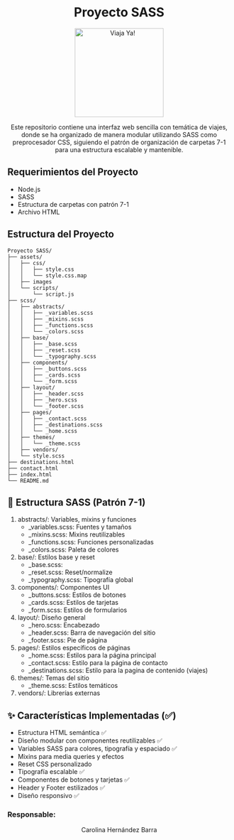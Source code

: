 <h1 align=center> Proyecto SASS </h1>
<p align=center><image src="assets/images/travel.png" alt= "Viaja Ya!" width="200px" height="auto"></p>
<p align=center>Este repositorio contiene una interfaz web sencilla con temática de viajes, donde se ha organizado de manera modular utilizando SASS como preprocesador CSS, siguiendo el patrón de organización de carpetas 7-1 para una estructura escalable y mantenible.</p>

## Requerimientos del Proyecto
- Node.js
- SASS 
- Estructura de carpetas con patrón 7-1
- Archivo HTML

## Estructura del Proyecto
```
Proyecto SASS/
├── assets/
│   ├── css/
│   │   ├── style.css
│   │   └── style.css.map
│   ├── images
│   └── scripts/
│       └── script.js
├── scss/
│   ├── abstracts/
│   │   ├── _variables.scss
│   │   ├── _mixins.scss
│   │   ├── _functions.scss
│   │   └── _colors.scss
│   ├── base/
│   │   ├── _base.scss
│   │   ├── _reset.scss
│   │   └── _typography.scss
│   ├── components/
│   │   ├── _buttons.scss
│   │   ├── _cards.scss
│   │   └── _form.scss
│   ├── layout/
│   │   ├── _header.scss
│   │   ├── _hero.scss
│   │   └── _footer.scss
│   ├── pages/
│   │   ├── _contact.scss
│   │   ├── _destinations.scss
│   │   └── _home.scss
│   ├── themes/
│   │   └── _theme.scss
│   ├── vendors/
│   └── style.scss
├── destinations.html
├── contact.html
├── index.html
└── README.md

```

## 🎨 Estructura SASS (Patrón 7-1)

1. abstracts/: Variables, mixins y funciones
    - _variables.scss:  Fuentes y tamaños
    - _mixins.scss: Mixins reutilizables
    - _functions.scss: Funciones personalizadas
    - _colors.scss: Paleta de colores
2. base/: Estilos base y reset
    - _base.scss: 
    - _reset.scss: Reset/normalize
    - _typography.scss: Tipografía global
3. components/: Componentes UI
    - _buttons.scss: Estilos de botones
    - _cards.scss: Estilos de tarjetas
    - _form.scss: Estilos de formularios
4. layout/: Diseño general
    - _hero.scss: Encabezado
    - _header.scss: Barra de navegación del sitio
    - _footer.scss: Pie de página
5. pages/: Estilos específicos de páginas
    - _home.scss: Estilos para la página principal
    - _contact.scss: Estilo para la página de contacto
    - _destinations.scss: Estilo para la pagina de contenido (viajes)
6. themes/: Temas del sitio
    - _theme.scss: Estilos temáticos
7. vendors/: Librerías externas

## ✨ Características Implementadas (✅)

- Estructura HTML semántica ✅ 
- Diseño modular con componentes reutilizables ✅ 
- Variables SASS para colores, tipografía y espaciado ✅ 
- Mixins para media queries y efectos
- Reset CSS personalizado
- Tipografía escalable ✅ 
- Componentes de botones y tarjetas ✅ 
- Header y Footer estilizados ✅ 
- Diseño responsivo ✅ 

### Responsable:
<p align=center>Carolina Hernández Barra</p>
